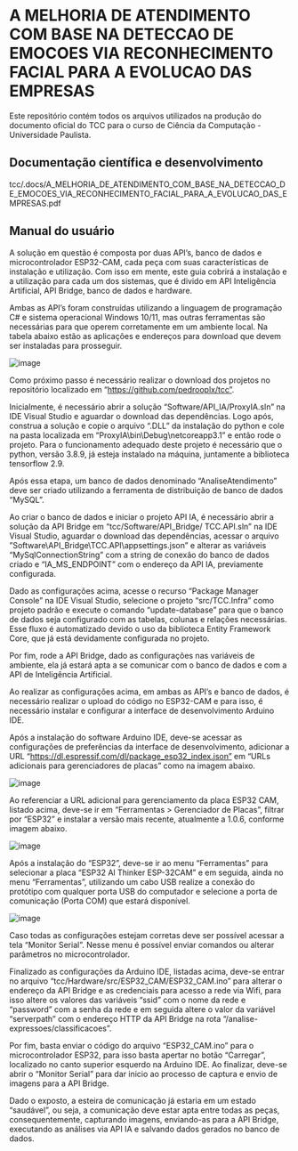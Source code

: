 # A MELHORIA DE ATENDIMENTO COM BASE NA DETECCAO DE EMOCOES VIA RECONHECIMENTO FACIAL PARA A EVOLUCAO DAS EMPRESAS

Este repositório contém todos os arquivos utilizados na produção do documento oficial do TCC para o curso de Ciência da Computação - Universidade Paulista.

## Documentação científica e desenvolvimento 
tcc/.docs/A_MELHORIA_DE_ATENDIMENTO_COM_BASE_NA_DETECCAO_DE_EMOCOES_VIA_RECONHECIMENTO_FACIAL_PARA_A_EVOLUCAO_DAS_EMPRESAS.pdf

## Manual do usuário
A solução em questão é composta por duas API’s, banco de dados e microcontrolador ESP32-CAM, cada peça com suas características de instalação e utilização. Com isso em mente, este guia cobrirá a instalação e a utilização para cada um dos sistemas, que é divido em API Inteligência Artificial, API Bridge, banco de dados e hardware.

Ambas as API’s foram construídas utilizando a linguagem de programação C# e sistema operacional Windows 10/11, mas outras ferramentas são necessárias para que operem corretamente em um ambiente local. Na tabela abaixo estão as aplicações e endereços para download que devem ser instaladas para prosseguir.

![image](https://user-images.githubusercontent.com/56414441/207091837-d792e27c-40bc-43b5-a1a6-cf7feef000b5.png)

Como próximo passo é necessário realizar o download dos projetos no repositório localizado em “https://github.com/pedrooplx/tcc”.

Inicialmente, é necessário abrir a solução “Software/API_IA/ProxyIA.sln” na IDE Visual Studio e aguardar o download das dependências. Logo após, construa a solução e copie o arquivo “.DLL” da instalação do python e cole na pasta localizada em “ProxyIA\bin\Debug\netcoreapp3.1” e então rode o projeto. Para o funcionamento adequado deste projeto é necessário que o python, versão 3.8.9, já esteja instalado na máquina, juntamente a biblioteca tensorflow 2.9.

Após essa etapa, um banco de dados denominado “AnaliseAtendimento” deve ser criado utilizando a ferramenta de distribuição de banco de dados “MySQL”.

Ao criar o banco de dados e iniciar o projeto API IA, é necessário abrir a solução da API Bridge em “tcc/Software/API_Bridge/ TCC.API.sln” na IDE Visual Studio, aguardar o download das dependências, acessar o arquivo ”Software\API_Bridge\TCC.API\appsettings.json” e alterar as variáveis “MySqlConnectionString” com a string de conexão do banco de dados criado e “IA_MS_ENDPOINT” com o endereço da API IA, previamente configurada.

Dado as configurações acima, acesse o recurso “Package Manager Console” na IDE Visual Studio, selecione o projeto “src/TCC.Infra” como projeto padrão e execute o comando “update-database” para que o banco de dados seja configurado com as tabelas, colunas e relações necessárias. Esse fluxo é automatizado devido o uso da biblioteca Entity Framework Core, que já está devidamente configurada no projeto.

Por fim, rode a API Bridge, dado as configurações nas variáveis de ambiente, ela já estará apta a se comunicar com o banco de dados e com a API de Inteligência Artificial.

Ao realizar as configurações acima, em ambas as API’s e banco de dados, é necessário realizar o upload do código no ESP32-CAM e para isso, é necessário instalar e configurar a interface de desenvolvimento Arduino IDE.

Após a instalação do software Arduino IDE, deve-se acessar as configurações de preferências da interface de desenvolvimento, adicionar a URL “https://dl.espressif.com/dl/package_esp32_index.json” em “URLs adicionais para gerenciadores de placas” como na imagem abaixo.

![image](https://user-images.githubusercontent.com/56414441/207092277-e33faf7a-7126-4c17-ad50-721395b59b4f.png)

Ao referenciar a URL adicional para gerenciamento da placa ESP32 CAM, listado acima, deve-se ir em “Ferramentas > Gerenciador de Placas”, filtrar por “ESP32” e instalar a versão mais recente, atualmente a 1.0.6, conforme imagem abaixo.

![image](https://user-images.githubusercontent.com/56414441/207092366-a7c3bf0d-0e41-4f50-9a93-3a7b7b0b9ba1.png)

Após a instalação do “ESP32”, deve-se ir ao menu “Ferramentas” para selecionar a placa “ESP32 Al Thinker ESP-32CAM” e em seguida, ainda no menu
“Ferramentas”, utilizando um cabo USB realize a conexão do protótipo com qualquer porta USB do computador e selecione a porta de comunicação (Porta COM) que estará disponível.

![image](https://user-images.githubusercontent.com/56414441/207092466-1c408985-56bc-425a-a047-9b68d460d417.png)

Caso todas as configurações estejam corretas deve ser possível acessar a tela “Monitor Serial”. Nesse menu é possível enviar comandos ou alterar parâmetros no microcontrolador.

Finalizado as configurações da Arduino IDE, listadas acima, deve-se entrar no arquivo “tcc/Hardware/src/ESP32_CAM/ESP32_CAM.ino” para alterar o endereço da API Bridge e as credenciais para acesso a rede via Wifi, para isso altere os valores das variáveis “ssid” com o nome da rede e “password” com a senha da rede e em seguida altere o valor da variável “serverpath” com o endereço HTTP da API Bridge na rota “/analise-expressoes/classificacoes”.

Por fim, basta enviar o código do arquivo “ESP32_CAM.ino” para o microcontrolador ESP32, para isso basta apertar no botão “Carregar”, localizado no canto superior esquerdo na Arduino IDE. Ao finalizar, deve-se abrir o “Monitor Serial” para dar inicio ao processo de captura e envio de imagens para a API Bridge.

Dado o exposto, a esteira de comunicação já estaria em um estado “saudável”, ou seja, a comunicação deve estar apta entre todas as peças, consequentemente, capturando imagens, enviando-as para a API Bridge, executando as análises via API IA e salvando dados gerados no banco de dados.
